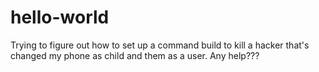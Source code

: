 # hello-world
Trying to figure out how to set up a command build to kill a hacker that's changed my phone as child and them as a user.  Any help???
